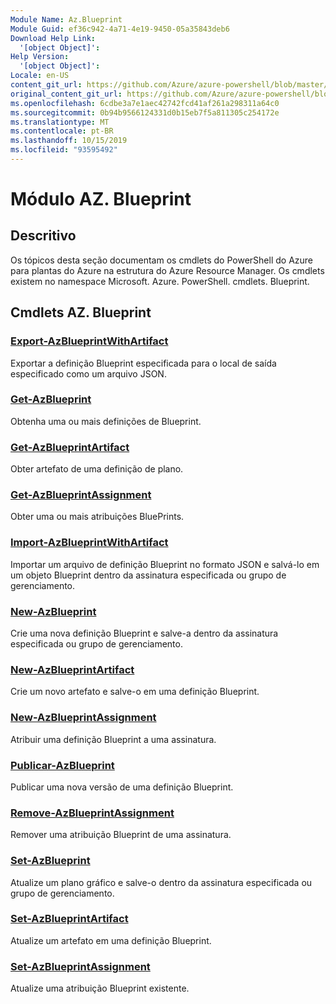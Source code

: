 ```yaml
---
Module Name: Az.Blueprint
Module Guid: ef36c942-4a71-4e19-9450-05a35843deb6
Download Help Link:
  '[object Object]': 
Help Version:
  '[object Object]': 
Locale: en-US
content_git_url: https://github.com/Azure/azure-powershell/blob/master/src/Blueprint/Blueprint/help/Az.Blueprint.md
original_content_git_url: https://github.com/Azure/azure-powershell/blob/master/src/Blueprint/Blueprint/help/Az.Blueprint.md
ms.openlocfilehash: 6cdbe3a7e1aec42742fcd41af261a298311a64c0
ms.sourcegitcommit: 0b94b9566124331d0b15eb7f5a811305c254172e
ms.translationtype: MT
ms.contentlocale: pt-BR
ms.lasthandoff: 10/15/2019
ms.locfileid: "93595492"
---
```

# Módulo AZ. Blueprint
## Descritivo
Os tópicos desta seção documentam os cmdlets do PowerShell do Azure para plantas do Azure na estrutura do Azure Resource Manager. Os cmdlets existem no namespace Microsoft. Azure. PowerShell. cmdlets. Blueprint.

## Cmdlets AZ. Blueprint
### [Export-AzBlueprintWithArtifact](Export-AzBlueprintWithArtifact.md)
Exportar a definição Blueprint especificada para o local de saída especificado como um arquivo JSON. 

### [Get-AzBlueprint](Get-AzBlueprint.md)
Obtenha uma ou mais definições de Blueprint.

### [Get-AzBlueprintArtifact](Get-AzBlueprintArtifact.md)
Obter artefato de uma definição de plano.

### [Get-AzBlueprintAssignment](Get-AzBlueprintAssignment.md)
Obter uma ou mais atribuições BluePrints.

### [Import-AzBlueprintWithArtifact](Import-AzBlueprintWithArtifact.md)
Importar um arquivo de definição Blueprint no formato JSON e salvá-lo em um objeto Blueprint dentro da assinatura especificada ou grupo de gerenciamento.

### [New-AzBlueprint](New-AzBlueprint.md)
Crie uma nova definição Blueprint e salve-a dentro da assinatura especificada ou grupo de gerenciamento.

### [New-AzBlueprintArtifact](New-AzBlueprintArtifact.md)
Crie um novo artefato e salve-o em uma definição Blueprint.

### [New-AzBlueprintAssignment](New-AzBlueprintAssignment.md)
Atribuir uma definição Blueprint a uma assinatura.

### [Publicar-AzBlueprint](Publish-AzBlueprint.md)
Publicar uma nova versão de uma definição Blueprint.

### [Remove-AzBlueprintAssignment](Remove-AzBlueprintAssignment.md)
Remover uma atribuição Blueprint de uma assinatura.

### [Set-AzBlueprint](Set-AzBlueprint.md)
Atualize um plano gráfico e salve-o dentro da assinatura especificada ou grupo de gerenciamento.

### [Set-AzBlueprintArtifact](Set-AzBlueprintArtifact.md)
Atualize um artefato em uma definição Blueprint.

### [Set-AzBlueprintAssignment](Set-AzBlueprintAssignment.md)
Atualize uma atribuição Blueprint existente.


